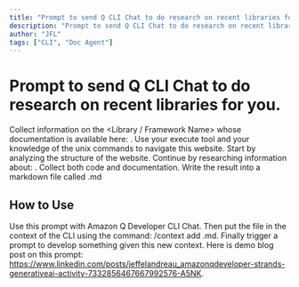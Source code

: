 ```yaml
---
title: "Prompt to send Q CLI Chat to do research on recent libraries for you."
description: "Prompt to send Q CLI Chat to do research on recent libraries for you."
author: "JFL"
tags: ["CLI", "Doc Agent"]
---
```


# Prompt to send Q CLI Chat to do research on recent libraries for you.

Collect information on the <Library / Framework Name> whose documentation is available here: <URL>.
Use your execute tool and your knowledge of the unix commands to navigate this website.
Start by analyzing the structure of the website.
Continue by researching information about: <List of topics>.
Collect both code and documentation.
Write the result into a markdown file called <filename>.md

## How to Use

Use this prompt with Amazon Q Developer CLI Chat.
Then put the file in the context of the CLI using the command: /context add <filename>.md.
Finally trigger a prompt to develop something given this new context.
Here is demo blog post on this prompt: https://www.linkedin.com/posts/jeffelandreau_amazonqdeveloper-strands-generativeai-activity-7332856467667992576-A5NK.

